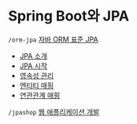 # Spring Boot와 JPA

`/orm-jpa` [자바 ORM 표준 JPA](https://github.com/jmxx219/SpringJPA/blob/main/orm-jpa)
- [JPA 소개](https://github.com/jmxx219/SpringJPA/blob/main/orm-jpa/JPA%20%EC%86%8C%EA%B0%9C.md)
- [JPA 시작](https://github.com/jmxx219/SpringJPA/blob/main/orm-jpa/ex1-hello-jpa/README.md)
- [영속성 관리](https://github.com/jmxx219/SpringJPA/blob/main/orm-jpa/%EC%98%81%EC%86%8D%EC%84%B1%20%EA%B4%80%EB%A6%AC.md)
- [엔티티 매핑](https://github.com/jmxx219/SpringJPA/blob/main/orm-jpa/%EC%97%94%ED%8B%B0%ED%8B%B0%20%EB%A7%A4%ED%95%91.md)
- [연관관계 매핑](https://github.com/jmxx219/SpringJPA/blob/main/orm-jpa/%EC%97%B0%EA%B4%80%EA%B4%80%EA%B3%84%20%EB%A7%A4%ED%95%91.md)


`/jpashop`
[웹 애플리케이션 개발](https://github.com/jmxx219/SpringJPA/blob/main/jpashop/README.md)
